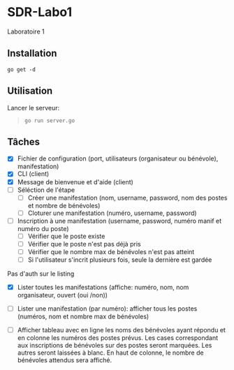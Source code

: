 # SDR-Labo1

Laboratoire 1

## Installation

`go get -d`

## Utilisation

Lancer le serveur:

> `go run server.go`

## Tâches

- [x] Fichier de configuration (port, utilisateurs (organisateur ou bénévole), manifestation)
- [x] CLI (client)
- [x] Message de bienvenue et d'aide (client)
- [ ] Séléction de l'étape
    - [ ] Créer une manifestation (nom, username, password, nom des postes et nombre de bénévoles)
    - [ ] Cloturer une manifestation (numéro, username, password)
- [ ] Inscription à une manifestation (username, password, numéro manif et numéro du poste)
    - [ ] Vérifier que le poste existe
    - [ ] Vérifier que le poste n'est pas déjà pris
    - [ ] Vérifier que le nombre max de bénévoles n'est pas atteint
    - [ ] Si l'utilisateur s'incrit plusieurs fois, seule la dernière est gardée

Pas d'auth sur le listing

- [x] Lister toutes les manifestations (affiche: numéro, nom, nom organisateur, ouvert (oui /non))

- [ ] Lister une manifestation (par numéro): afficher tous les postes (numéros, nom et nombre max de bénévoles)

- [ ] Afficher tableau avec en ligne les noms des bénévoles ayant répondu et en colonne les
  numéros des postes prévus. Les cases correspondant aux inscriptions de bénévoles sur des postes seront marquées. Les
  autres seront laissées à blanc. En haut de colonne, le nombre de bénévoles attendus sera affiché. 